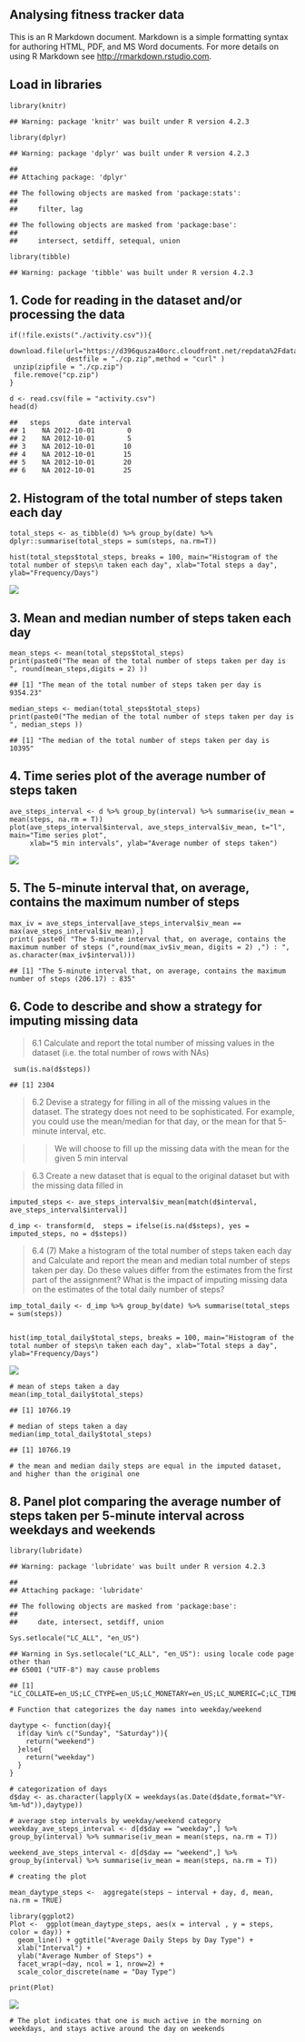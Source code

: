 ## Analysing fitness tracker data

This is an R Markdown document. Markdown is a simple formatting syntax
for authoring HTML, PDF, and MS Word documents. For more details on
using R Markdown see <http://rmarkdown.rstudio.com>.

## Load in libraries

    library(knitr)

    ## Warning: package 'knitr' was built under R version 4.2.3

    library(dplyr)

    ## Warning: package 'dplyr' was built under R version 4.2.3

    ## 
    ## Attaching package: 'dplyr'

    ## The following objects are masked from 'package:stats':
    ## 
    ##     filter, lag

    ## The following objects are masked from 'package:base':
    ## 
    ##     intersect, setdiff, setequal, union

    library(tibble)

    ## Warning: package 'tibble' was built under R version 4.2.3

## 1. Code for reading in the dataset and/or processing the data

    if(!file.exists("./activity.csv")){
      
    download.file(url="https://d396qusza40orc.cloudfront.net/repdata%2Fdata%2Factivity.zip",
                  destfile = "./cp.zip",method = "curl" )
     unzip(zipfile = "./cp.zip")
     file.remove("cp.zip")
    }

    d <- read.csv(file = "activity.csv")
    head(d)

    ##   steps       date interval
    ## 1    NA 2012-10-01        0
    ## 2    NA 2012-10-01        5
    ## 3    NA 2012-10-01       10
    ## 4    NA 2012-10-01       15
    ## 5    NA 2012-10-01       20
    ## 6    NA 2012-10-01       25

## 2. Histogram of the total number of steps taken each day

    total_steps <- as_tibble(d) %>% group_by(date) %>% dplyr::summarise(total_steps = sum(steps, na.rm=T)) 

    hist(total_steps$total_steps, breaks = 100, main="Histogram of the total number of steps\n taken each day", xlab="Total steps a day", ylab="Frequency/Days")

![](Reproducible_Research_Course_Project_1_files/figure-markdown_strict/unnamed-chunk-3-1.png)

## 3. Mean and median number of steps taken each day

    mean_steps <- mean(total_steps$total_steps)
    print(paste0("The mean of the total number of steps taken per day is ", round(mean_steps,digits = 2) ))

    ## [1] "The mean of the total number of steps taken per day is 9354.23"

    median_steps <- median(total_steps$total_steps)
    print(paste0("The median of the total number of steps taken per day is ", median_steps ))

    ## [1] "The median of the total number of steps taken per day is 10395"

## 4. Time series plot of the average number of steps taken

    ave_steps_interval <- d %>% group_by(interval) %>% summarise(iv_mean = mean(steps, na.rm = T))
    plot(ave_steps_interval$interval, ave_steps_interval$iv_mean, t="l", main="Time series plot",
         xlab="5 min intervals", ylab="Average number of steps taken")

![](Reproducible_Research_Course_Project_1_files/figure-markdown_strict/unnamed-chunk-5-1.png)

## 5. The 5-minute interval that, on average, contains the maximum number of steps

    max_iv = ave_steps_interval[ave_steps_interval$iv_mean == max(ave_steps_interval$iv_mean),] 
    print( paste0( "The 5-minute interval that, on average, contains the maximum number of steps (",round(max_iv$iv_mean, digits = 2) ,") : ", as.character(max_iv$interval)))

    ## [1] "The 5-minute interval that, on average, contains the maximum number of steps (206.17) : 835"

## 6. Code to describe and show a strategy for imputing missing data

> 6.1 Calculate and report the total number of missing values in the
> dataset (i.e. the total number of rows with NAs)

     sum(is.na(d$steps))

    ## [1] 2304

> 6.2 Devise a strategy for filling in all of the missing values in the
> dataset. The strategy does not need to be sophisticated. For example,
> you could use the mean/median for that day, or the mean for that
> 5-minute interval, etc.

> > We will choose to fill up the missing data with the mean for the
> > given 5 min interval

> 6.3 Create a new dataset that is equal to the original dataset but
> with the missing data filled in

    imputed_steps <- ave_steps_interval$iv_mean[match(d$interval, ave_steps_interval$interval)]

    d_imp <- transform(d,  steps = ifelse(is.na(d$steps), yes = imputed_steps, no = d$steps))

> 6.4 (7) Make a histogram of the total number of steps taken each day
> and Calculate and report the mean and median total number of steps
> taken per day. Do these values differ from the estimates from the
> first part of the assignment? What is the impact of imputing missing
> data on the estimates of the total daily number of steps?

    imp_total_daily <- d_imp %>% group_by(date) %>% summarise(total_steps = sum(steps))


    hist(imp_total_daily$total_steps, breaks = 100, main="Histogram of the total number of steps\n taken each day", xlab="Total steps a day", ylab="Frequency/Days")

![](Reproducible_Research_Course_Project_1_files/figure-markdown_strict/unnamed-chunk-9-1.png)

    # mean of steps taken a day
    mean(imp_total_daily$total_steps)

    ## [1] 10766.19

    # median of steps taken a day
    median(imp_total_daily$total_steps)

    ## [1] 10766.19

    # the mean and median daily steps are equal in the imputed dataset, and higher than the original one

## 8. Panel plot comparing the average number of steps taken per 5-minute interval across weekdays and weekends

    library(lubridate)

    ## Warning: package 'lubridate' was built under R version 4.2.3

    ## 
    ## Attaching package: 'lubridate'

    ## The following objects are masked from 'package:base':
    ## 
    ##     date, intersect, setdiff, union

    Sys.setlocale("LC_ALL", "en_US")

    ## Warning in Sys.setlocale("LC_ALL", "en_US"): using locale code page other than
    ## 65001 ("UTF-8") may cause problems

    ## [1] "LC_COLLATE=en_US;LC_CTYPE=en_US;LC_MONETARY=en_US;LC_NUMERIC=C;LC_TIME=en_US"

    # Function that categorizes the day names into weekday/weekend

    daytype <- function(day){
      if(day %in% c("Sunday", "Saturday")){
        return("weekend")
      }else{
        return("weekday")
      }
    }

    # categorization of days
    d$day <- as.character(lapply(X = weekdays(as.Date(d$date,format="%Y-%m-%d")),daytype))

    # average step intervals by weekday/weekend category
    weekday_ave_steps_interval <- d[d$day == "weekday",] %>% group_by(interval) %>% summarise(iv_mean = mean(steps, na.rm = T))

    weekend_ave_steps_interval <- d[d$day == "weekend",] %>% group_by(interval) %>% summarise(iv_mean = mean(steps, na.rm = T))

    # creating the plot

    mean_daytype_steps <-  aggregate(steps ~ interval + day, d, mean, na.rm = TRUE)

    library(ggplot2)
    Plot <-  ggplot(mean_daytype_steps, aes(x = interval , y = steps, color = day)) + 
      geom_line() + ggtitle("Average Daily Steps by Day Type") + 
      xlab("Interval") + 
      ylab("Average Number of Steps") +
      facet_wrap(~day, ncol = 1, nrow=2) +
      scale_color_discrete(name = "Day Type")

    print(Plot) 

![](Reproducible_Research_Course_Project_1_files/figure-markdown_strict/unnamed-chunk-10-1.png)

    # The plot indicates that one is much active in the morning on weekdays, and stays active around the day on weekends
